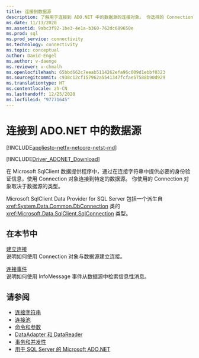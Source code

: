 ```yaml
---
title: 连接到数据源
description: 了解用于连接到 ADO.NET 中的数据源的连接对象。 你选择的 Connection 对象取决于数据源的类型。
ms.date: 11/13/2020
ms.assetid: 9abc3f92-1be3-4e1a-b360-762dc689650e
ms.prod: sql
ms.prod_service: connectivity
ms.technology: connectivity
ms.topic: conceptual
author: David-Engel
ms.author: v-daenge
ms.reviewer: v-chmalh
ms.openlocfilehash: 65bbd662c7eeab5114262efa96c009d1ebbf0323
ms.sourcegitcommit: c938c12cf157962a5541347fcfae57588b90d929
ms.translationtype: HT
ms.contentlocale: zh-CN
ms.lasthandoff: 12/25/2020
ms.locfileid: "97771645"
---
```

# <a name="connecting-to-a-data-source-in-adonet"></a>连接到 ADO.NET 中的数据源

[!INCLUDE[appliesto-netfx-netcore-netst-md](../../includes/appliesto-netfx-netcore-netst-md.md)]

[!INCLUDE[Driver_ADONET_Download](../../includes/driver_adonet_download.md)]

在 Microsoft SqlClient 数据提供程序中，通过在连接字符串中提供必要的身份验证信息，使用 Connection 对象连接到特定的数据源。 你使用的 Connection 对象取决于数据源的类型。

Microsoft SqlClient Data Provider for SQL Server 包括一个派生自 <xref:System.Data.Common.DbConnection> 类的 <xref:Microsoft.Data.SqlClient.SqlConnection> 类型。

## <a name="in-this-section"></a>在本节中  

[建立连接](establishing-connection.md)\
说明如何使用 Connection 对象与数据源建立连接。

[连接事件](connection-events.md)\
说明如何使用 InfoMessage 事件从数据源中检索信息性消息。

## <a name="see-also"></a>请参阅

- [连接字符串](connection-strings.md)
- [连接池](connection-pooling.md)
- [命令和参数](commands-parameters.md)
- [DataAdapter 和 DataReader](dataadapters-datareaders.md)
- [事务和并发性](transactions-and-concurrency.md)
- [用于 SQL Server 的 Microsoft ADO.NET](microsoft-ado-net-sql-server.md)
